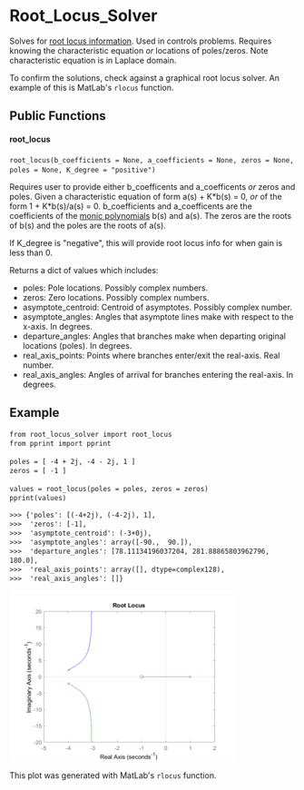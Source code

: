 # Root_Locus_Solver
Solves for [root locus information](https://en.wikipedia.org/wiki/Root_locus). Used in controls problems. Requires knowing the characteristic equation *or* locations of poles/zeros. Note characteristic equation is in Laplace domain.

To confirm the solutions, check against a graphical root locus solver. An example of this is MatLab's `rlocus` function.


## Public Functions

#### root_locus
`root_locus(b_coefficients = None, a_coefficients = None, zeros = None, poles = None, K_degree = "positive")`

Requires user to provide either b_coefficents and a_coefficents *or* zeros and poles. Given a characteristic equation of form a(s) + K\*b(s) = 0, *or* of the form 1 + K\*b(s)/a(s) = 0. b_coefficients and a_coefficents are the coefficients of the [monic polynomials](https://en.wikipedia.org/wiki/Monic_polynomial) b(s) and a(s). The zeros are the roots of b(s) and the poles are the roots of a(s).

If K_degree is "negative", this will provide root locus info for when gain is less than 0.

Returns a dict of values which includes:
- poles: Pole locations. Possibly complex numbers.
- zeros: Zero locations. Possibly complex numbers.
- asymptote_centroid: Centroid of asymptotes. Possibly complex number.
- asymptote_angles: Angles that asymptote lines make with respect to the x-axis. In degrees.
- departure_angles: Angles that branches make when departing original locations (poles). In degrees.
- real_axis_points: Points where branches enter/exit the real-axis. Real number.
- real_axis_angles: Angles of arrival for branches entering the real-axis. In degrees.

## Example

```
from root_locus_solver import root_locus
from pprint import pprint

poles = [ -4 + 2j, -4 - 2j, 1 ]
zeros = [ -1 ]

values = root_locus(poles = poles, zeros = zeros)
pprint(values)
```
```
>>> {'poles': [(-4+2j), (-4-2j), 1],
>>>  'zeros': [-1],
>>>  'asymptote_centroid': (-3+0j),
>>>  'asymptote_angles': array([-90.,  90.]),
>>>  'departure_angles': [78.11134196037204, 281.88865803962796, 180.0],
>>>  'real_axis_points': array([], dtype=complex128),
>>>  'real_axis_angles': []}
```

<img src="example/example_plot_matlab.png"  width="400">

This plot was generated with MatLab's `rlocus` function.
